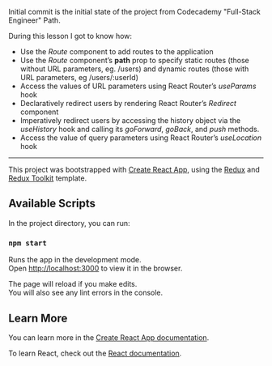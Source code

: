 Initial commit is the initial state of the project from Codecademy "Full-Stack Engineer" Path.

During this lesson I got to know how: 

- Use the *Route* component to add routes to the application
- Use the *Route* component’s **path** prop to specify static routes (those without URL parameters, eg. /users) and dynamic routes (those with URL parameters, eg /users/:userId)
- Access the values of URL parameters using React Router’s *useParams* hook
- Declaratively redirect users by rendering React Router’s *Redirect* component
- Imperatively redirect users by accessing the history object via the *useHistory* hook and calling its *goForward*, *goBack*, and *push* methods.
- Access the value of query parameters using React Router’s *useLocation* hook

____


This project was bootstrapped with [Create React App](https://github.com/facebook/create-react-app), using the [Redux](https://redux.js.org/) and [Redux Toolkit](https://redux-toolkit.js.org/) template.

## Available Scripts

In the project directory, you can run:

### `npm start`

Runs the app in the development mode.<br />
Open [http://localhost:3000](http://localhost:3000) to view it in the browser.

The page will reload if you make edits.<br />
You will also see any lint errors in the console.

## Learn More

You can learn more in the [Create React App documentation](https://facebook.github.io/create-react-app/docs/getting-started).

To learn React, check out the [React documentation](https://reactjs.org/).
